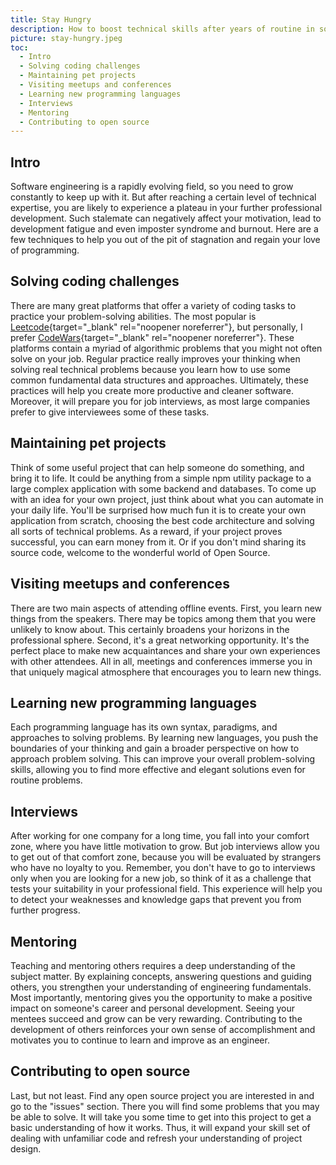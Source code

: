 ```yaml
---
title: Stay Hungry
description: How to boost technical skills after years of routine in software engineering.
picture: stay-hungry.jpeg
toc:
  - Intro
  - Solving coding challenges
  - Maintaining pet projects
  - Visiting meetups and conferences
  - Learning new programming languages
  - Interviews
  - Mentoring
  - Contributing to open source
---
```


## Intro

Software engineering is a rapidly evolving field, so you need to grow constantly to keep up with it. But after reaching a certain level of technical expertise, you are likely to experience a plateau in your further professional development. Such stalemate can negatively affect your motivation, lead to development fatigue and even imposter syndrome and burnout. Here are a few techniques to help you out of the pit of stagnation and regain your love of programming.

## Solving coding challenges

There are many great platforms that offer a variety of coding tasks to practice your problem-solving abilities. The most popular is [Leetcode](https://leetcode.com/){target="\_blank" rel="noopener noreferrer"}, but personally, I prefer [CodeWars](https://www.codewars.com/){target="\_blank" rel="noopener noreferrer"}. These platforms contain a myriad of algorithmic problems that you might not often solve on your job. Regular practice really improves your thinking when solving real technical problems because you learn how to use some common fundamental data structures and approaches. Ultimately, these practices will help you create more productive and cleaner software. Moreover, it will prepare you for job interviews, as most large companies prefer to give interviewees some of these tasks.

## Maintaining pet projects

Think of some useful project that can help someone do something, and bring it to life. It could be anything from a simple npm utility package to a large complex application with some backend and databases. To come up with an idea for your own project, just think about what you can automate in your daily life. You'll be surprised how much fun it is to create your own application from scratch, choosing the best code architecture and solving all sorts of technical problems. As a reward, if your project proves successful, you can earn money from it. Or if you don't mind sharing its source code, welcome to the wonderful world of Open Source.

## Visiting meetups and conferences

There are two main aspects of attending offline events. First, you learn new things from the speakers. There may be topics among them that you were unlikely to know about. This certainly broadens your horizons in the professional sphere. Second, it's a great networking opportunity. It's the perfect place to make new acquaintances and share your own experiences with other attendees. All in all, meetings and conferences immerse you in that uniquely magical atmosphere that encourages you to learn new things.

## Learning new programming languages

Each programming language has its own syntax, paradigms, and approaches to solving problems. By learning new languages, you push the boundaries of your thinking and gain a broader perspective on how to approach problem solving. This can improve your overall problem-solving skills, allowing you to find more effective and elegant solutions even for routine problems.

## Interviews

After working for one company for a long time, you fall into your comfort zone, where you have little motivation to grow. But job interviews allow you to get out of that comfort zone, because you will be evaluated by strangers who have no loyalty to you. Remember, you don't have to go to interviews only when you are looking for a new job, so think of it as a challenge that tests your suitability in your professional field. This experience will help you to detect your weaknesses and knowledge gaps that prevent you from further progress.

## Mentoring

Teaching and mentoring others requires a deep understanding of the subject matter. By explaining concepts, answering questions and guiding others, you strengthen your understanding of engineering fundamentals. Most importantly, mentoring gives you the opportunity to make a positive impact on someone's career and personal development. Seeing your mentees succeed and grow can be very rewarding. Contributing to the development of others reinforces your own sense of accomplishment and motivates you to continue to learn and improve as an engineer.

## Contributing to open source

Last, but not least. Find any open source project you are interested in and go to the "issues" section. There you will find some problems that you may be able to solve. It will take you some time to get into this project to get a basic understanding of how it works. Thus, it will expand your skill set of dealing with unfamiliar code and refresh your understanding of project design.